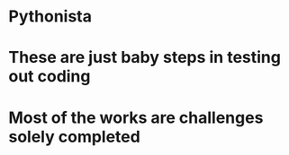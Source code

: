 # Pythonista
# These are just baby steps in testing out coding
# Most of the works are challenges solely completed
